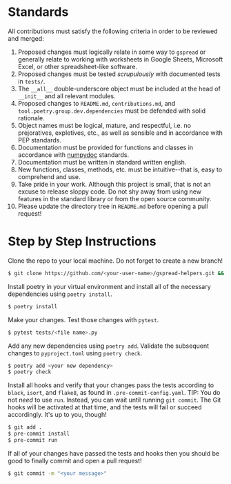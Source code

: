 Standards
=========

All contributions must satisfy the following criteria in order to be reviewed and merged:

1. Proposed changes must logically relate in some way to `gspread` or generally relate to working with worksheets in Google Sheets, Microsoft Excel, or other spreadsheet-like software.
2. Proposed changes must be tested _scrupulously_ with documented tests in `tests/`.
3. The `__all__` double-underscore object must be included at the head of `__init__` and all relevant modules.
4. Proposed changes to `README.md`, `contributions.md`, and `tool.poetry.group.dev.dependencies` must be defended with solid rationale.
5. Object names must be logical, mature, and respectful, i.e. no prejoratives, expletives, etc., as well as sensible and in accordance with PEP standards.
6. Documentation must be provided for functions and classes in accordance with [numpydoc](https://numpydoc.readthedocs.io/en/latest/index.html) standards.
7. Documentation must be written in standard written english.
8. New functions, classes, methods, etc. must be intuitive--that is, easy to comprehend and use.
9. Take pride in your work. Although this project is small, that is not an excuse to release sloppy code. Do not shy away from using new features in the standard library or from the open source community.
10. Please update the directory tree in `README.md` before opening a pull request!

Step by Step Instructions
=========================

Clone the repo to your local machine. Do not forget to create a new branch!

```bash
$ git clone https://github.com/<your-user-name>/gspread-helpers.git && cd gspread-helpers
```

Install poetry in your virtual environment and install all of the necessary dependencies using `poetry install`.

```bash
$ poetry install
```

Make your changes. Test those changes with `pytest`.

```bash
$ pytest tests/<file name>.py
```

Add any new dependencies using `poetry add`. Validate the subsequent changes to `pyproject.toml` using `poetry check`.

```bash
$ poetry add <your new dependency>
$ poetry check
```

Install all hooks and verify that your changes pass the tests according to `black`, `isort`, and `flake8`, as found in `.pre-commit-config.yaml`. TIP: You do not _need_ to use `run`. Instead, you can wait until running `git commit`. The Git hooks will be activated at that time, and the tests will fail or succeed accordingly. It's up to you, though!

```bash
$ git add .
$ pre-commit install
$ pre-commit run
```

If all of your changes have passed the tests and hooks then you should be good to finally commit and open a pull request!

```bash
$ git commit -m "<your message>"
```